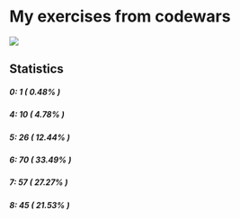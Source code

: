 # My exercises from codewars

![](https://www.codewars.com/users/AnnaArbery/badges/large)

## Statistics
##### 0: 1 ( 0.48% )
##### 4: 10 ( 4.78% )
##### 5: 26 ( 12.44% )
##### 6: 70 ( 33.49% )
##### 7: 57 ( 27.27% )
##### 8: 45 ( 21.53% )